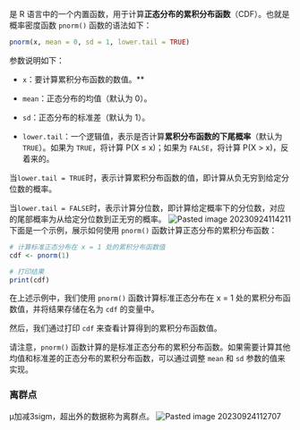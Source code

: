  是 R 语言中的一个内置函数，用于计算**正态分布的累积分布函数**（CDF）。也就是概率密度函数
`pnorm()` 函数的语法如下：
```R
pnorm(x, mean = 0, sd = 1, lower.tail = TRUE)
```

参数说明如下：
- `x`：要计算累积分布函数的数值。**

- `mean`：正态分布的均值（默认为 0）。

- `sd`：正态分布的标准差（默认为 1）。

- `lower.tail`：一个逻辑值，表示是否计算**累积分布函数的下尾概率**（默认为 `TRUE`）。如果为 `TRUE`，将计算 P(X ≤ x)；如果为 `FALSE`，将计算 P(X > x)，反着来的。

当`lower.tail = TRUE`时，表示计算累积分布函数的值，即计算从负无穷到给定分位数的概率。

当`lower.tail = FALSE`时，表示计算分位数，即计算给定概率下的分位数，对应的尾部概率为从给定分位数到正无穷的概率。
![Pasted image 20230924114211](Pasted%20image%2020230924114211.png)
下面是一个示例，展示如何使用 `pnorm()` 函数计算正态分布的累积分布函数：

```R
# 计算标准正态分布在 x = 1 处的累积分布函数值
cdf <- pnorm(1)

# 打印结果
print(cdf)
```

在上述示例中，我们使用 `pnorm()` 函数计算标准正态分布在 x = 1 处的累积分布函数值，并将结果存储在名为 `cdf` 的变量中。

然后，我们通过打印 `cdf` 来查看计算得到的累积分布函数值。

请注意，`pnorm()` 函数计算的是标准正态分布的累积分布函数。如果需要计算其他均值和标准差的正态分布的累积分布函数，可以通过调整 `mean` 和 `sd` 参数的值来实现。


### 离群点
μ加减3sigm，超出外的数据称为离群点。
![Pasted image 20230924112707](Pasted%20image%2020230924112707.png)